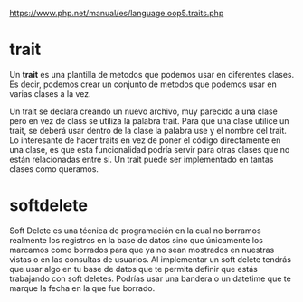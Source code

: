 https://www.php.net/manual/es/language.oop5.traits.php

# trait

Un __trait__ es una plantilla de metodos que podemos usar en diferentes clases.
Es decir, podemos crear un conjunto de metodos que podemos usar en varias clases a la vez.

Un trait se declara creando un nuevo archivo, muy parecido a una clase pero en vez de class se utiliza la palabra trait. Para que una clase utilice un trait, se deberá usar dentro de la clase la palabra use y el nombre del trait.
Lo interesante de hacer traits en vez de poner el código directamente en una clase, es que esta funcionalidad podría servir para otras clases que no están relacionadas entre sí.
Un trait puede ser implementado en tantas clases como queramos.

# softdelete
Soft Delete es una técnica de programación en la cual no borramos realmente los registros en la base de datos sino que únicamente los marcamos como borrados para que ya no sean mostrados en nuestras vistas o en las consultas de usuarios. Al implementar un soft delete tendrás que usar algo en tu base de datos que te permita definir que estás trabajando con soft deletes. Podrías usar una bandera o un datetime que te marque la fecha en la que fue borrado.
